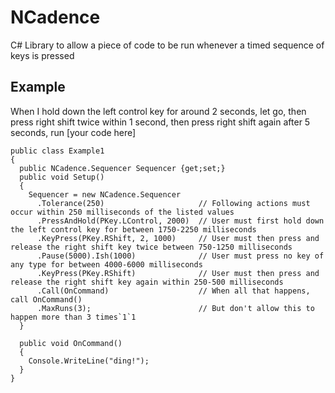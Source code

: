 # NCadence
C# Library to allow a piece of code to be run whenever a timed sequence of keys is pressed

## Example

When I hold down the left control key for around 2 seconds, let go,  then press right shift twice within 1 second, then press right shift again after 5 seconds, run [your code here]

```
public class Example1
{
  public NCadence.Sequencer Sequencer {get;set;}
  public void Setup()
  {
    Sequencer = new NCadence.Sequencer
      .Tolerance(250)                     // Following actions must occur within 250 milliseconds of the listed values
      .PressAndHold(PKey.LControl, 2000)  // User must first hold down the left control key for between 1750-2250 milliseconds
      .KeyPress(PKey.RShift, 2, 1000)     // User must then press and release the right shift key twice between 750-1250 milliseconds
      .Pause(5000).Ish(1000)              // User must press no key of any type for between 4000-6000 milliseconds
      .KeyPress(PKey.RShift)              // User must then press and release the right shift key again within 250-500 milliseconds
      .Call(OnCommand)                    // When all that happens, call OnCommand()
      .MaxRuns(3);                        // But don't allow this to happen more than 3 times`1`1
  }
  
  public void OnCommand()
  {
    Console.WriteLine("ding!");
  }
}
